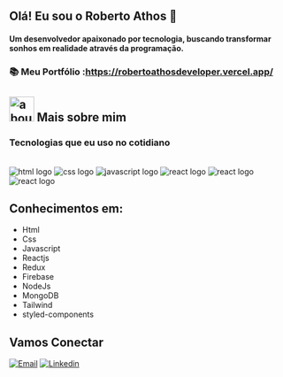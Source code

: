 ## Olá! Eu sou o Roberto Athos 👋
#### Um desenvolvedor apaixonado por tecnologia, buscando transformar sonhos em realidade através da programação.

### 📚 Meu Portfólio :https://robertoathosdeveloper.vercel.app/

## <img width="45" alt="about" src="https://raw.github.com/elizarov/elizarov/master/about.png"> Mais sobre mim



### Tecnologias que eu uso no cotidiano 

<div style="display: inline_block"> <br>
  <img alt="html logo" src="https://img.shields.io/badge/HTML5-E34F26?style=for-the-badge&logo=html5&logoColor=white" />
  <img alt="css logo" src="https://img.shields.io/badge/CSS3-1572B6?style=for-the-badge&logo=css3&logoColor=white" />
  <img alt="javascript logo" src="https://img.shields.io/badge/JavaScript-F7DF1E?style=for-the-badge&logo=javascript&logoColor=black" />
  <img alt="react logo" src="https://img.shields.io/badge/React-20232A?style=for-the-badge&logo=react&logoColor=61DAFB" />
  <img alt="react logo" src="https://img.shields.io/badge/node.js-6DA55F?style=for-the-badge&logo=node.js&logoColor=white" />
  <img alt="react logo" src="https://img.shields.io/badge/MongoDB-%234ea94b.svg?style=for-the-badge&logo=mongodb&logoColor=white" />
 </div>
 
 

## Conhecimentos em:
- Html
- Css
- Javascript
- Reactjs
- Redux 
- Firebase
- NodeJs
- MongoDB
- Tailwind
- styled-components

## Vamos Conectar
[![Email](https://img.shields.io/badge/WhatsApp-25D366?style=for-the-badge&logo=whatsapp&logoColor=white)](https://wa.me/5573999335493)
[![Linkedin](https://img.shields.io/badge/LinkedIn-0077B5?style=for-the-badge&logo=linkedin&logoColor=white)](https://www.linkedin.com/in/roberto-athos-6a0a1517a/)
